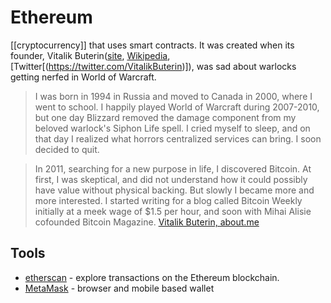 # Ethereum

[[cryptocurrency]] that uses smart contracts. It was created when its founder, Vitalik Buterin([site](https://vitalik.ca/), [Wikipedia](https://en.wikipedia.org/wiki/Vitalik_Buterin), [Twitter[(https://twitter.com/VitalikButerin)]), was sad about warlocks getting nerfed in World of Warcraft.

> I was born in 1994 in Russia and moved to Canada in 2000, where I went to school. I happily played World of Warcraft during 2007-2010, but one day Blizzard removed the damage component from my beloved warlock's Siphon Life spell. I cried myself to sleep, and on that day I realized what horrors centralized services can bring. I soon decided to quit.

> In 2011, searching for a new purpose in life, I discovered Bitcoin. At first, I was skeptical, and did not understand how it could possibly have value without physical backing. But slowly I became more and more interested. I started writing for a blog called Bitcoin Weekly initially at a meek wage of $1.5 per hour, and soon with Mihai Alisie cofounded Bitcoin Magazine.
> [Vitalik Buterin, about.me](https://about.me/vitalik_buterin)

## Tools

- [etherscan](https://etherscan.io) - explore transactions on the Ethereum blockchain.
- [MetaMask](https://metamask.io/) - browser and mobile based wallet
